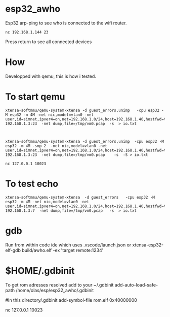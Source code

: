 # esp32_awho
Esp32 arp-ping to see who is connected to the wifi router. 

    nc 192.168.1.144 23
Press return to see all connected devices



# How 
Developped with qemu, this is how i tested.


# To start qemu
    xtensa-softmmu/qemu-system-xtensa -d guest_errors,unimp   -cpu esp32 -M esp32 -m 4M -net nic,model=vlan0 -net user,id=simnet,ipver4=on,net=192.168.1.0/24,host=192.168.1.40,hostfwd=tcp::10023-192.168.1.3:23  -net dump,file=/tmp/vm0.pcap  -s  > io.txt



    xtensa-softmmu/qemu-system-xtensa -d guest_errors,unimp  -cpu esp32 -M esp32 -m 4M -smp 2  -net nic,model=vlan0 -net user,id=simnet,ipver4=on,net=192.168.1.0/24,host=192.168.1.40,hostfwd=tcp::10023-192.168.1.3:23  -net dump,file=/tmp/vm0.pcap    -s  -S > io.txt

    nc 127.0.0.1 10023

# To test echo
    xtensa-softmmu/qemu-system-xtensa  -d guest_errors   -cpu esp32 -M esp32 -m 4M -net nic,model=vlan0 -net user,id=simnet,ipver4=on,net=192.168.1.0/24,host=192.168.1.40,hostfwd=tcp::10007-192.168.1.3:7  -net dump,file=/tmp/vm0.pcap   -s  > io.txt


# gdb 
Run from within code ide which uses .vscode/launch.json or
    xtensa-esp32-elf-gdb build/awho.elf  -ex 'target remote:1234'


# $HOME/.gdbinit
To get rom adresses resolved add to your ~/.gdbinit
add-auto-load-safe-path /home/olas/esp/esp32_awho/.gdbinit

#In this directory/.gdbinit
add-symbol-file rom.elf 0x40000000



nc 127.0.0.1 10023
